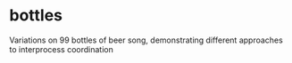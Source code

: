 # bottles
Variations on 99 bottles of beer song, demonstrating different approaches to interprocess coordination
